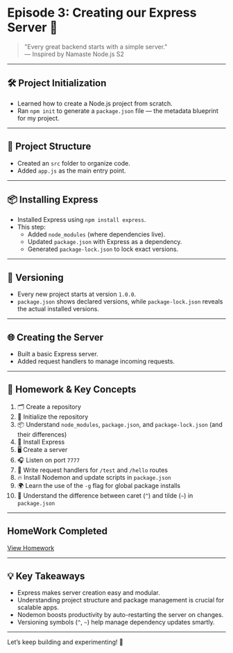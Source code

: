 # Episode 3: **Creating our Express Server** 🚀

> "Every great backend starts with a simple server."  
> — Inspired by Namaste Node.js S2

---

## 🛠️ **Project Initialization**

- Learned how to create a Node.js project from scratch.
- Ran `npm init` to generate a `package.json` file — the metadata blueprint for my project.

---

## 📁 **Project Structure**

- Created an `src` folder to organize code.
- Added `app.js` as the main entry point.

---

## 📦 **Installing Express**

- Installed Express using `npm install express`.
- This step:
  - Added `node_modules` (where dependencies live).
  - Updated `package.json` with Express as a dependency.
  - Generated `package-lock.json` to lock exact versions.

---

## 🔢 **Versioning**

- Every new project starts at version `1.0.0`.
- `package.json` shows declared versions, while `package-lock.json` reveals the actual installed versions.

---

## 🌐 **Creating the Server**

- Built a basic Express server.
- Added request handlers to manage incoming requests.

---

## 📝 **Homework & Key Concepts**

1. 🗂️ Create a repository
2. 🏁 Initialize the repository
3. 📦 Understand `node_modules`, `package.json`, and `package-lock.json` (and their differences)
4. 🚀 Install Express
5. 🖥️ Create a server
6. 🎧 Listen on port `7777`
7. 🔄 Write request handlers for `/test` and `/hello` routes
8. 🔥 Install Nodemon and update scripts in `package.json`
9. 🌍 Learn the use of the `-g` flag for global package installs
10. 🧐 Understand the difference between caret (`^`) and tilde (`~`) in `package.json`

---

## HomeWork Completed
[View Homework](./Homework.md)

---


## 💡 **Key Takeaways**

- Express makes server creation easy and modular.
- Understanding project structure and package management is crucial for scalable apps.
- Nodemon boosts productivity by auto-restarting the server on changes.
- Versioning symbols (`^`, `~`) help manage dependency updates smartly.

---

Let’s keep building and experimenting! 🚀